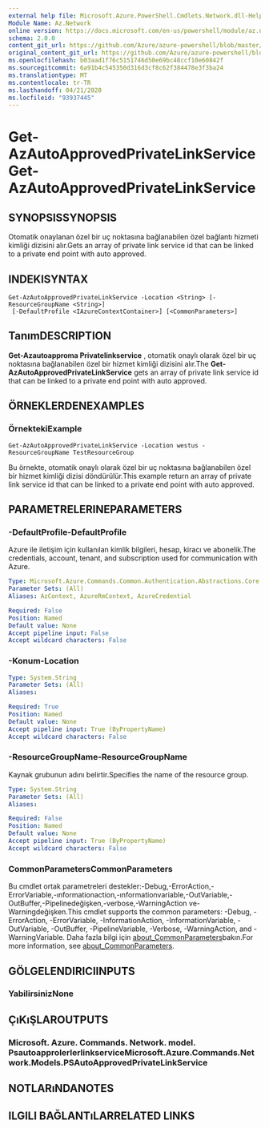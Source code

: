 ```yaml
---
external help file: Microsoft.Azure.PowerShell.Cmdlets.Network.dll-Help.xml
Module Name: Az.Network
online version: https://docs.microsoft.com/en-us/powershell/module/az.network/get-azautoapprovedprivatelinkservice
schema: 2.0.0
content_git_url: https://github.com/Azure/azure-powershell/blob/master/src/Network/Network/help/Get-AzAutoApprovedPrivateLinkService.md
original_content_git_url: https://github.com/Azure/azure-powershell/blob/master/src/Network/Network/help/Get-AzAutoApprovedPrivateLinkService.md
ms.openlocfilehash: b03aad1f76c5151746d50e69bc48ccf10e60842f
ms.sourcegitcommit: 6a91b4c545350d316d3cf8c62f384478e3f3ba24
ms.translationtype: MT
ms.contentlocale: tr-TR
ms.lasthandoff: 04/21/2020
ms.locfileid: "93937445"
---
```

# <span data-ttu-id="c19c9-101">Get-AzAutoApprovedPrivateLinkService</span><span class="sxs-lookup"><span data-stu-id="c19c9-101">Get-AzAutoApprovedPrivateLinkService</span></span>

## <span data-ttu-id="c19c9-102">SYNOPSIS</span><span class="sxs-lookup"><span data-stu-id="c19c9-102">SYNOPSIS</span></span>
<span data-ttu-id="c19c9-103">Otomatik onaylanan özel bir uç noktasına bağlanabilen özel bağlantı hizmeti kimliği dizisini alır.</span><span class="sxs-lookup"><span data-stu-id="c19c9-103">Gets an array of private link service id that can be linked to a private end point with auto approved.</span></span>

## <span data-ttu-id="c19c9-104">INDEKI</span><span class="sxs-lookup"><span data-stu-id="c19c9-104">SYNTAX</span></span>

```
Get-AzAutoApprovedPrivateLinkService -Location <String> [-ResourceGroupName <String>]
 [-DefaultProfile <IAzureContextContainer>] [<CommonParameters>]
```

## <span data-ttu-id="c19c9-105">Tanım</span><span class="sxs-lookup"><span data-stu-id="c19c9-105">DESCRIPTION</span></span>
<span data-ttu-id="c19c9-106">**Get-Azautoapproma Privatelinkservice** , otomatik onaylı olarak özel bir uç noktasına bağlanabilen özel bir hizmet kimliği dizisini alır.</span><span class="sxs-lookup"><span data-stu-id="c19c9-106">The **Get-AzAutoApprovedPrivateLinkService** gets an array of private link service id that can be linked to a private end point with auto approved.</span></span>

## <span data-ttu-id="c19c9-107">ÖRNEKLERDEN</span><span class="sxs-lookup"><span data-stu-id="c19c9-107">EXAMPLES</span></span>

### <span data-ttu-id="c19c9-108">Örnekteki</span><span class="sxs-lookup"><span data-stu-id="c19c9-108">Example</span></span>
```
Get-AzAutoApprovedPrivateLinkService -Location westus -ResourceGroupName TestResourceGroup
```

<span data-ttu-id="c19c9-109">Bu örnekte, otomatik onaylı olarak özel bir uç noktasına bağlanabilen özel bir hizmet kimliği dizisi döndürülür.</span><span class="sxs-lookup"><span data-stu-id="c19c9-109">This example return an array of private link service id that can be linked to a private end point with auto approved.</span></span>

## <span data-ttu-id="c19c9-110">PARAMETRELERINE</span><span class="sxs-lookup"><span data-stu-id="c19c9-110">PARAMETERS</span></span>

### <span data-ttu-id="c19c9-111">-DefaultProfile</span><span class="sxs-lookup"><span data-stu-id="c19c9-111">-DefaultProfile</span></span>
<span data-ttu-id="c19c9-112">Azure ile iletişim için kullanılan kimlik bilgileri, hesap, kiracı ve abonelik.</span><span class="sxs-lookup"><span data-stu-id="c19c9-112">The credentials, account, tenant, and subscription used for communication with Azure.</span></span>

```yaml
Type: Microsoft.Azure.Commands.Common.Authentication.Abstractions.Core.IAzureContextContainer
Parameter Sets: (All)
Aliases: AzContext, AzureRmContext, AzureCredential

Required: False
Position: Named
Default value: None
Accept pipeline input: False
Accept wildcard characters: False
```

### <span data-ttu-id="c19c9-113">-Konum</span><span class="sxs-lookup"><span data-stu-id="c19c9-113">-Location</span></span>
```yaml
Type: System.String
Parameter Sets: (All)
Aliases:

Required: True
Position: Named
Default value: None
Accept pipeline input: True (ByPropertyName)
Accept wildcard characters: False
```

### <span data-ttu-id="c19c9-114">-ResourceGroupName</span><span class="sxs-lookup"><span data-stu-id="c19c9-114">-ResourceGroupName</span></span>
<span data-ttu-id="c19c9-115">Kaynak grubunun adını belirtir.</span><span class="sxs-lookup"><span data-stu-id="c19c9-115">Specifies the name of the resource group.</span></span>

```yaml
Type: System.String
Parameter Sets: (All)
Aliases:

Required: False
Position: Named
Default value: None
Accept pipeline input: True (ByPropertyName)
Accept wildcard characters: False
```

### <span data-ttu-id="c19c9-116">CommonParameters</span><span class="sxs-lookup"><span data-stu-id="c19c9-116">CommonParameters</span></span>
<span data-ttu-id="c19c9-117">Bu cmdlet ortak parametreleri destekler:-Debug,-ErrorAction,-ErrorVariable,-ınformationaction,-ınformationvariable,-OutVariable,-OutBuffer,-Pipelinedeğişken,-verbose,-WarningAction ve-Warningdeğişken.</span><span class="sxs-lookup"><span data-stu-id="c19c9-117">This cmdlet supports the common parameters: -Debug, -ErrorAction, -ErrorVariable, -InformationAction, -InformationVariable, -OutVariable, -OutBuffer, -PipelineVariable, -Verbose, -WarningAction, and -WarningVariable.</span></span> <span data-ttu-id="c19c9-118">Daha fazla bilgi için [about_CommonParameters](http://go.microsoft.com/fwlink/?LinkID=113216)bakın.</span><span class="sxs-lookup"><span data-stu-id="c19c9-118">For more information, see [about_CommonParameters](http://go.microsoft.com/fwlink/?LinkID=113216).</span></span>

## <span data-ttu-id="c19c9-119">GÖLGELENDIRICI</span><span class="sxs-lookup"><span data-stu-id="c19c9-119">INPUTS</span></span>

### <span data-ttu-id="c19c9-120">Yabilirsiniz</span><span class="sxs-lookup"><span data-stu-id="c19c9-120">None</span></span>

## <span data-ttu-id="c19c9-121">ÇıKıŞLAR</span><span class="sxs-lookup"><span data-stu-id="c19c9-121">OUTPUTS</span></span>

### <span data-ttu-id="c19c9-122">Microsoft. Azure. Commands. Network. model. Psautoapprolerlerlinkservice</span><span class="sxs-lookup"><span data-stu-id="c19c9-122">Microsoft.Azure.Commands.Network.Models.PSAutoApprovedPrivateLinkService</span></span>

## <span data-ttu-id="c19c9-123">NOTLARıNDA</span><span class="sxs-lookup"><span data-stu-id="c19c9-123">NOTES</span></span>

## <span data-ttu-id="c19c9-124">ILGILI BAĞLANTıLAR</span><span class="sxs-lookup"><span data-stu-id="c19c9-124">RELATED LINKS</span></span>
